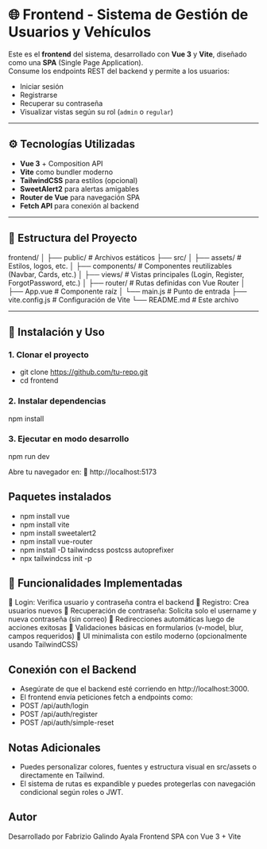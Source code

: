 # 🌐 Frontend - Sistema de Gestión de Usuarios y Vehículos

Este es el **frontend** del sistema, desarrollado con **Vue 3** y **Vite**, diseñado como una **SPA** (Single Page Application).  
Consume los endpoints REST del backend y permite a los usuarios:

- Iniciar sesión
- Registrarse
- Recuperar su contraseña
- Visualizar vistas según su rol (`admin` o `regular`)

---

## ⚙️ Tecnologías Utilizadas

- **Vue 3** + Composition API
- **Vite** como bundler moderno
- **TailwindCSS** para estilos (opcional)
- **SweetAlert2** para alertas amigables
- **Router de Vue** para navegación SPA
- **Fetch API** para conexión al backend

---

## 📁 Estructura del Proyecto
frontend/
│
├── public/ # Archivos estáticos
├── src/
│ ├── assets/ # Estilos, logos, etc.
│ ├── components/ # Componentes reutilizables (Navbar, Cards, etc.)
│ ├── views/ # Vistas principales (Login, Register, ForgotPassword, etc.)
│ ├── router/ # Rutas definidas con Vue Router
│ ├── App.vue # Componente raíz
│ └── main.js # Punto de entrada
├── vite.config.js # Configuración de Vite
└── README.md # Este archivo

---

## 🚀 Instalación y Uso

### 1. Clonar el proyecto
- git clone https://github.com/tu-repo.git
- cd frontend

### 2. Instalar dependencias
npm install

### 3. Ejecutar en modo desarrollo
npm run dev

Abre tu navegador en:
📍 http://localhost:5173

## Paquetes instalados
- npm install vue
- npm install vite
- npm install sweetalert2
- npm install vue-router
- npm install -D tailwindcss postcss autoprefixer
- npx tailwindcss init -p

## 🔐 Funcionalidades Implementadas

🔐 Login: Verifica usuario y contraseña contra el backend
📝 Registro: Crea usuarios nuevos
🔁 Recuperación de contraseña: Solicita solo el username y nueva contraseña (sin correo)
🔄 Redirecciones automáticas luego de acciones exitosas
🧠 Validaciones básicas en formularios (v-model, blur, campos requeridos)
🎨 UI minimalista con estilo moderno (opcionalmente usando TailwindCSS)

## Conexión con el Backend
- Asegúrate de que el backend esté corriendo en http://localhost:3000.
- El frontend envía peticiones fetch a endpoints como:
- POST /api/auth/login
- POST /api/auth/register
- POST /api/auth/simple-reset

## Notas Adicionales
- Puedes personalizar colores, fuentes y estructura visual en src/assets o directamente en Tailwind.
- El sistema de rutas es expandible y puedes protegerlas con navegación condicional según roles o JWT.

## Autor
Desarrollado por Fabrizio Galindo Ayala
Frontend SPA con Vue 3 + Vite